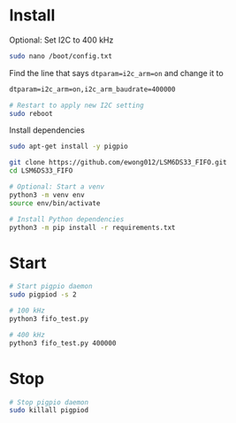 # Install
Optional: Set I2C to 400 kHz
```sh
sudo nano /boot/config.txt
```

Find the line that says `dtparam=i2c_arm=on` and change it to
```txt
dtparam=i2c_arm=on,i2c_arm_baudrate=400000
```

```sh
# Restart to apply new I2C setting
sudo reboot
```

Install dependencies
```sh
sudo apt-get install -y pigpio

git clone https://github.com/ewong012/LSM6DS33_FIFO.git
cd LSM6DS33_FIFO

# Optional: Start a venv
python3 -m venv env
source env/bin/activate

# Install Python dependencies
python3 -m pip install -r requirements.txt
```

# Start
```sh
# Start pigpio daemon
sudo pigpiod -s 2

# 100 kHz
python3 fifo_test.py

# 400 kHz
python3 fifo_test.py 400000
```

# Stop
```sh
# Stop pigpio daemon
sudo killall pigpiod
```
